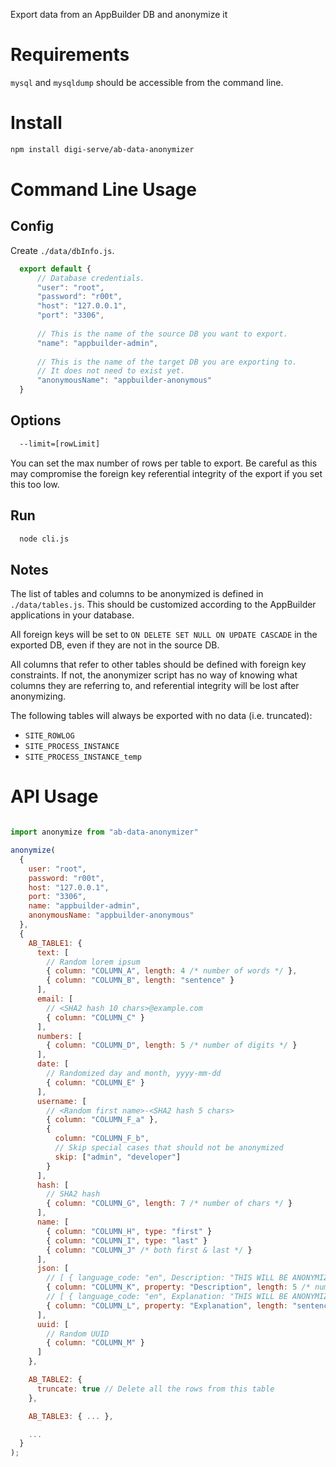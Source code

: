 Export data from an AppBuilder DB and anonymize it

# Requirements

`mysql` and `mysqldump` should be accessible from the command line.

# Install
```sh
npm install digi-serve/ab-data-anonymizer
```

# Command Line Usage

## Config
Create `./data/dbInfo.js`.
```js
  export default {
      // Database credentials.
      "user": "root",
      "password": "r00t",
      "host": "127.0.0.1",
      "port": "3306",
      
      // This is the name of the source DB you want to export.
      "name": "appbuilder-admin",
      
      // This is the name of the target DB you are exporting to. 
      // It does not need to exist yet.
      "anonymousName": "appbuilder-anonymous"
  }
```

## Options
```sh
  --limit=[rowLimit]
```
You can set the max number of rows per table to export. Be careful as this may compromise the foreign key referential integrity of the export if you set this too low.

## Run
```sh
  node cli.js
```

## Notes

The list of tables and columns to be anonymized is defined in `./data/tables.js`. This should be customized according to the AppBuilder applications in your database.

All foreign keys will be set to `ON DELETE SET NULL ON UPDATE CASCADE` in the exported DB, even if they are not in the source DB.

All columns that refer to other tables should be defined with foreign key constraints. If not, the anonymizer script has no way of knowing what columns they are referring to, and referential integrity will be lost after anonymizing.

The following tables will always be exported with no data (i.e. truncated):
- `SITE_ROWLOG`
- `SITE_PROCESS_INSTANCE`
- `SITE_PROCESS_INSTANCE_temp`

# API Usage

```js

import anonymize from "ab-data-anonymizer"

anonymize(
  {
    user: "root",
    password: "r00t",
    host: "127.0.0.1",
    port: "3306",
    name: "appbuilder-admin",
    anonymousName: "appbuilder-anonymous"
  },
  {
    AB_TABLE1: {
      text: [
        // Random lorem ipsum
        { column: "COLUMN_A", length: 4 /* number of words */ },
        { column: "COLUMN_B", length: "sentence" }
      ],
      email: [
        // <SHA2 hash 10 chars>@example.com
        { column: "COLUMN_C" }
      ],
      numbers: [
        { column: "COLUMN_D", length: 5 /* number of digits */ }
      ],
      date: [
        // Randomized day and month, yyyy-mm-dd
        { column: "COLUMN_E" }
      ],
      username: [
        // <Random first name>-<SHA2 hash 5 chars>
        { column: "COLUMN_F_a" },
        { 
          column: "COLUMN_F_b", 
          // Skip special cases that should not be anonymized
          skip: ["admin", "developer"]
        }
      ],
      hash: [
        // SHA2 hash
        { column: "COLUMN_G", length: 7 /* number of chars */ }
      ],
      name: [
        { column: "COLUMN_H", type: "first" }
        { column: "COLUMN_I", type: "last" }
        { column: "COLUMN_J" /* both first & last */ }
      ],
      json: [
        // [ { language_code: "en", Description: "THIS WILL BE ANONYMIZED" }, ... ]
        { column: "COLUMN_K", property: "Description", length: 5 /* number of words */ },
        // [ { language_code: "en", Explanation: "THIS WILL BE ANONYMIZED" }, ... ]
        { column: "COLUMN_L", property: "Explanation", length: "sentence" },
      ],
      uuid: [
        // Random UUID
        { column: "COLUMN_M" }
      ]
    },

    AB_TABLE2: {
      truncate: true // Delete all the rows from this table
    },

    AB_TABLE3: { ... },

    ...
  }
);
```
